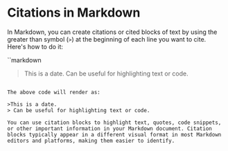 # Citations in Markdown

In Markdown, you can create citations or cited blocks of text by using the greater than symbol (`>`) at the beginning of each line you want to cite. Here's how to do it:

``markdown
>This is a date.
> Can be useful for highlighting text or code.
```

The above code will render as:

>This is a date.
> Can be useful for highlighting text or code.

You can use citation blocks to highlight text, quotes, code snippets, or other important information in your Markdown document. Citation blocks typically appear in a different visual format in most Markdown editors and platforms, making them easier to identify.
